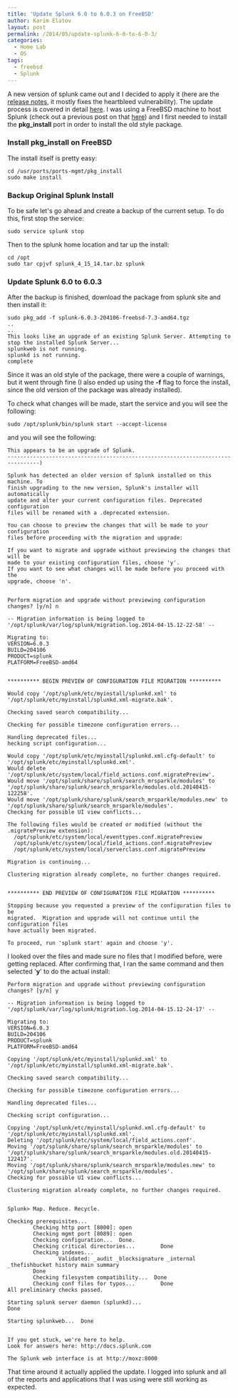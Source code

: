 ```yaml
---
title: 'Update Splunk 6.0 to 6.0.3 on FreeBSD'
author: Karim Elatov
layout: post
permalink: /2014/05/update-splunk-6-0-to-6-0-3/
categories:
  - Home Lab
  - OS
tags:
  - freebsd
  - Splunk
---
```


A new version of splunk came out and I decided to apply it (here are the [release notes][1], it mostly fixes the heartbleed vulnerability). The update process is covered in detail [here][2]. I was using a FreeBSD machine to host Splunk (check out a previous post on that [here][3]) and I first needed to install the **pkg_install** port in order to install the old style package.

### Install pkg_install on FreeBSD

The install itself is pretty easy:

    cd /usr/ports/ports-mgmt/pkg_install
    sudo make install


### Backup Original Splunk Install

To be safe let's go ahead and create a backup of the current setup. To do this, first stop the service:

    sudo service splunk stop


Then to the splunk home location and tar up the install:

    cd /opt
    sudo tar cpjvf splunk_4_15_14.tar.bz splunk


### Update Splunk 6.0 to 6.0.3

After the backup is finished, download the package from splunk site and then install it:

    sudo pkg_add -f splunk-6.0.3-204106-freebsd-7.3-amd64.tgz
    ..
    ..
    This looks like an upgrade of an existing Splunk Server. Attempting to stop the installed Splunk Server...
    splunkweb is not running.
    splunkd is not running.
    complete


Since it was an old style of the package, there were a couple of warnings, but it went through fine (I also ended up using the **-f** flag to force the install, since the old version of the package was already installed).

To check what changes will be made, start the service and you will see the following:

    sudo /opt/splunk/bin/splunk start --accept-license


and you will see the following:

    This appears to be an upgrade of Splunk.
    --------------------------------------------------------------------------------)

    Splunk has detected an older version of Splunk installed on this machine. To
    finish upgrading to the new version, Splunk's installer will automatically
    update and alter your current configuration files. Deprecated configuration
    files will be renamed with a .deprecated extension.

    You can choose to preview the changes that will be made to your configuration
    files before proceeding with the migration and upgrade:

    If you want to migrate and upgrade without previewing the changes that will be
    made to your existing configuration files, choose 'y'.
    If you want to see what changes will be made before you proceed with the
    upgrade, choose 'n'.


    Perform migration and upgrade without previewing configuration changes? [y/n] n

    -- Migration information is being logged to '/opt/splunk/var/log/splunk/migration.log.2014-04-15.12-22-58' --

    Migrating to:
    VERSION=6.0.3
    BUILD=204106
    PRODUCT=splunk
    PLATFORM=FreeBSD-amd64


    ********** BEGIN PREVIEW OF CONFIGURATION FILE MIGRATION **********

    Would copy '/opt/splunk/etc/myinstall/splunkd.xml' to '/opt/splunk/etc/myinstall/splunkd.xml-migrate.bak'.

    Checking saved search compatibility...

    Checking for possible timezone configuration errors...

    Handling deprecated files...
    hecking script configuration...

    Would copy '/opt/splunk/etc/myinstall/splunkd.xml.cfg-default' to '/opt/splunk/etc/myinstall/splunkd.xml'.
    Would delete '/opt/splunk/etc/system/local/field_actions.conf.migratePreview'.
    Would move '/opt/splunk/share/splunk/search_mrsparkle/modules' to '/opt/splunk/share/splunk/search_mrsparkle/modules.old.20140415-122258'.
    Would move '/opt/splunk/share/splunk/search_mrsparkle/modules.new' to '/opt/splunk/share/splunk/search_mrsparkle/modules'.
    Checking for possible UI view conflicts...

    The following files would be created or modified (without the .migratePreview extension):
      /opt/splunk/etc/system/local/eventtypes.conf.migratePreview
      /opt/splunk/etc/system/local/field_actions.conf.migratePreview
      /opt/splunk/etc/system/local/serverclass.conf.migratePreview

    Migration is continuing...

    Clustering migration already complete, no further changes required.


    ********** END PREVIEW OF CONFIGURATION FILE MIGRATION **********

    Stopping because you requested a preview of the configuration files to be
    migrated.  Migration and upgrade will not continue until the configuration files
    have actually been migrated.

    To proceed, run 'splunk start' again and choose 'y'.


I looked over the files and made sure no files that I modified before, were getting replaced. After confirming that, I ran the same command and then selected '**y**' to do the actual install:

    Perform migration and upgrade without previewing configuration changes? [y/n] y

    -- Migration information is being logged to '/opt/splunk/var/log/splunk/migration.log.2014-04-15.12-24-17' --

    Migrating to:
    VERSION=6.0.3
    BUILD=204106
    PRODUCT=splunk
    PLATFORM=FreeBSD-amd64

    Copying '/opt/splunk/etc/myinstall/splunkd.xml' to '/opt/splunk/etc/myinstall/splunkd.xml-migrate.bak'.

    Checking saved search compatibility...

    Checking for possible timezone configuration errors...

    Handling deprecated files...

    Checking script configuration...

    Copying '/opt/splunk/etc/myinstall/splunkd.xml.cfg-default' to '/opt/splunk/etc/myinstall/splunkd.xml'.
    Deleting '/opt/splunk/etc/system/local/field_actions.conf'.
    Moving '/opt/splunk/share/splunk/search_mrsparkle/modules' to '/opt/splunk/share/splunk/search_mrsparkle/modules.old.20140415-122417'.
    Moving '/opt/splunk/share/splunk/search_mrsparkle/modules.new' to '/opt/splunk/share/splunk/search_mrsparkle/modules'.
    Checking for possible UI view conflicts...

    Clustering migration already complete, no further changes required.


    Splunk> Map. Reduce. Recycle.

    Checking prerequisites...
            Checking http port [8000]: open
            Checking mgmt port [8089]: open
            Checking configuration...  Done.
            Checking critical directories...        Done
            Checking indexes...
                    Validated: _audit _blocksignature _internal _thefishbucket history main summary
            Done
            Checking filesystem compatibility...  Done
            Checking conf files for typos...        Done
    All preliminary checks passed.

    Starting splunk server daemon (splunkd)...
    Done

    Starting splunkweb...  Done


    If you get stuck, we're here to help.
    Look for answers here: http://docs.splunk.com

    The Splunk web interface is at http://moxz:8000


That time around it actually applied the update. I logged into splunk and all of the reports and applications that I was using were still working as expected.

 [1]: http://docs.splunk.com/Documentation/Splunk/6.0.3/ReleaseNotes/6.0.3
 [2]: http://docs.splunk.com/Documentation/Splunk/6.0.3/installation/Upgradeto6.0onUNIX
 [3]: http://virtuallyhyper.com/2013/12/installing-splunk-freebsd/
